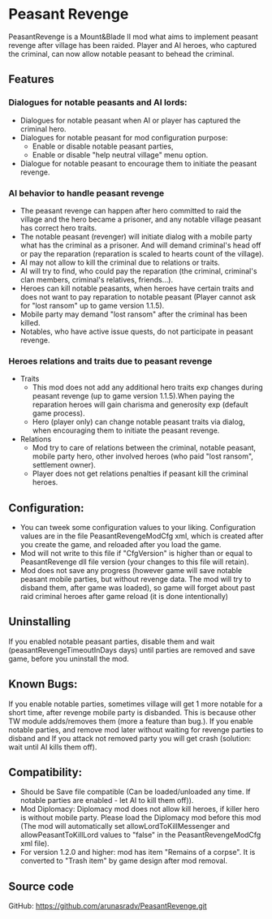 # Peasant Revenge
 PeasantRevenge is a Mount&Blade II mod what aims to implement peasant revenge after village has been raided. 
 Player and AI heroes, who captured the criminal, can now allow notable peasant to behead the criminal.   
 ## Features
 ### Dialogues for notable peasants and AI lords: 
- Dialogues for notable peasant when AI or player has captured the criminal hero.
- Dialogues for notable peasant for mod configuration purpose:
   - Enable or disable notable peasant parties,
   - Enable or disable "help neutral village" menu option.
- Dialogue for notable peasant to encourage them to initiate the peasant revenge.
### AI behavior to handle peasant revenge
- The peasant revenge can happen after hero committed to raid the village and the hero became a prisoner, and any notable village peasant has correct hero traits.
- The notable peasant (revenger) will initiate dialog with a mobile party what has the criminal as a prisoner. And will demand criminal's head off or pay the reparation (reparation is scaled to hearts count of the village).
- AI may not allow to kill the criminal due to relations or traits.
- AI will try to find, who could pay the reparation (the criminal, criminal's clan members, criminal's relatives, friends...).
- Heroes can kill notable peasants, when heroes have certain traits and does not want to pay reparation to notable peasant (Player cannot ask for "lost ransom" up to game version 1.1.5).
- Mobile party may demand "lost ransom" after the criminal has been killed.
- Notables, who have active issue quests, do not participate in peasant revenge.
### Heroes relations and traits due to peasant revenge
- Traits
  - This mod does not add any additional hero traits exp changes during peasant revenge (up to game version 1.1.5).When paying the reparation heroes will gain charisma and generosity exp (default game process).
  - Hero (player only) can change notable peasant traits via dialog, when encouraging them to initiate the peasant revenge.
- Relations
  - Mod try to care of relations between the criminal, notable peasant, mobile party hero, other involved heroes (who paid "lost ransom", settlement owner).
  - Player does not get relations penalties if peasant kill the criminal heroes.
## Configuration:
- You can tweek some configuration values to your liking.
Configuration values are in the file PeasantRevengeModCfg xml, which is created after you create the game, and reloaded after you load the game.
- Mod will not write to this file if "CfgVersion" is higher than or equal to PeasantRevenge dll file version (your changes to this file will retain).
- Mod does not save any progress (however game will save notable peasant mobile parties, but without revenge data. The mod will try to disband them, after game was loaded), so game will forget about past raid criminal heroes after game reload (it is done intentionally)
## Uninstalling
If you enabled notable peasant parties, disable them and wait (peasantRevengeTimeoutInDays days) until parties are removed and save game, before you uninstall the mod.
## Known Bugs:
If you enable notable parties, sometimes village will get 1 more notable for a short time, after revenge mobile party is disbanded. This is because other TW module adds/removes them (more a feature than bug.).
If you enable notable parties, and remove mod later without waiting for revenge parties to disband and If you attack not removed party you will get crash (solution: wait until AI kills them off).
## Compatibility:
- Should be Save file compatible (Can be loaded/unloaded any time. If notable parties are enabled - let AI to kill them off)).
- Mod Diplomacy: Diplomacy mod does not allow kill heroes, if killer hero is without mobile party.
Please load the Diplomacy mod before this mod (The mod will automatically set allowLordToKillMessenger and allowPeasantToKillLord values to "false" in the PeasantRevengeModCfg xml file).
- For version 1.2.0 and higher: mod has item "Remains of a corpse". It is converted to "Trash item" by game design after mod removal.

## Source code
GitHub: https://github.com/arunasradv/PeasantRevenge.git